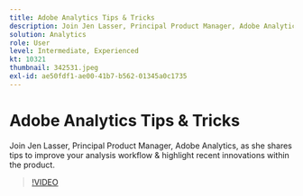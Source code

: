 ```yaml
---
title: Adobe Analytics Tips & Tricks
description: Join Jen Lasser, Principal Product Manager, Adobe Analytics, as she shares tips to improve your analysis workflow & highlight recent innovations
solution: Analytics
role: User
level: Intermediate, Experienced
kt: 10321
thumbnail: 342531.jpeg
exl-id: ae50fdf1-ae00-41b7-b562-01345a0c1735
---
```

# Adobe Analytics Tips & Tricks

Join Jen Lasser, Principal Product Manager, Adobe Analytics, as she shares tips to improve your analysis workflow & highlight recent innovations within the product.

>[!VIDEO](https://video.tv.adobe.com/v/342531/?quality=12&learn=on)
